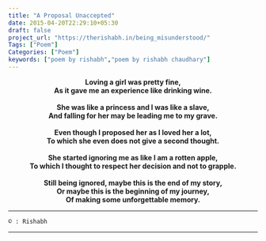 ```yaml
---
title: "A Proposal Unaccepted"
date: 2015-04-20T22:29:10+05:30
draft: false
project_url: "https://therishabh.in/being_misunderstood/"
Tags: ["Poem"]
Categories: ["Poem"]
keywords: ["poem by rishabh","poem by rishabh chaudhary"]
---
```



<center><b>
Loving a girl was pretty fine,<br>
As it gave me an experience like drinking wine.<br><br>
She was like a princess and I was like a slave,<br>
And falling for her may be leading me to my grave.<br><br>
Even though I proposed her as I loved her a lot,<br>
To which she even does not give a second thought.<br><br>
She started ignoring me as like I am a rotten apple,<br>
To which I thought to respect her decision and not to grapple.<br><br>
Still being ignored, maybe this is the end of my story,<br>
Or maybe this is the beginning of my journey,<br>
Of making some unforgettable memory.
</b></center>

___________________________________________
```
© : Rishabh
```

___________________________________________
